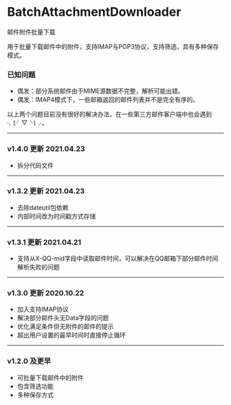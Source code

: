 # BatchAttachmentDownloader

邮件附件批量下载

用于批量下载邮件中的附件，支持IMAP与POP3协议，支持筛选，具有多种保存模式。

### 已知问题
* 偶发：部分系统邮件由于MIME源数据不完整，解析可能出错。
* 偶发：IMAP4模式下，一些邮箱返回的邮件列表并不是完全有序的。

以上两个问题目前没有很好的解决办法，在一些第三方邮件客户端中也会遇到╮(╯▽╰)╭。

---

### v1.4.0 更新 2021.04.23
* 拆分代码文件
---
### v1.3.2 更新 2021.04.23
* 去除dateutil包依赖
* 内部时间改为时间戳方式存储
---
### v1.3.1 更新 2021.04.21
* 支持从X-QQ-mid字段中读取邮件时间，可以解决在QQ邮箱下部分邮件时间解析失败的问题
---
### v1.3.0 更新 2020.10.22
* 加入支持IMAP协议
* 解决部分邮件头无Data字段的问题
* 优化满足条件但无附件的邮件的提示
* 超出用户设置的最早时间时直接停止循环
---
### v1.2.0 及更早
* 可批量下载邮件中的附件
* 包含筛选功能
* 多种保存方式
